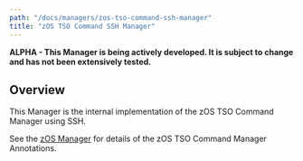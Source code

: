 ```yaml
---
path: "/docs/managers/zos-tso-command-ssh-manager"
title: "zOS TSO Command SSH Manager"
---
```


**ALPHA - This Manager is being actively developed. It is subject to change and has not been extensively tested.**

## Overview
This Manager is the internal implementation of the zOS TSO Command Manager using SSH. <p> See the <a href="../zos-manager">zOS Manager</a> for details of the zOS TSO Command Manager Annotations.





